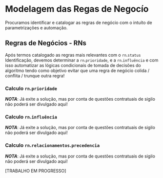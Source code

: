 # Modelagem das Regas de Negocío

Procuramos identificar e catalogar as regras de negócio com o intuíto de parametrizações e automação. 

## Regras de Negócios - RNs

Após termos catalogado as regras mais relevantes com o `rn`.`status` Identificação, devemos determinar a `rn`.`prioridade`, e a `rn`.`influência` e com isso automatizar as lógicas condicionais de tomada de decisões do algoritmo tendo como objetivo evitar que uma regra de negócio colida / conflita / trunque outra regra!

### Calculo `rn`.`prioridade`

_**NOTA**_: Já exite a solução, mas por conta de questões contratuais de sigilo não poderá ser divulgado aqui!


### Calculo `rn`.`influência`

_**NOTA**_: Já exite a solução, mas por conta de questões contratuais de sigilo não poderá ser divulgado aqui!

### Calculo `rn`.`relacionamentos`.`precedencia`

_**NOTA**_: Já exite a solução, mas por conta de questões contratuais de sigilo não poderá ser divulgado aqui!

[TRABALHO EM PROGRESSO]


